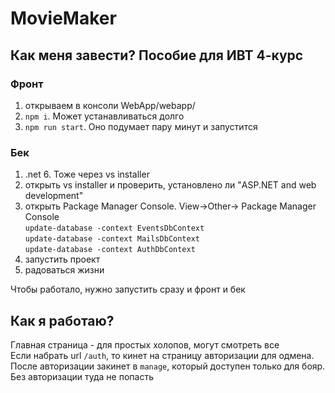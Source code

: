 # MovieMaker
## Как меня завести? Пособие для ИВТ 4-курс
### Фронт
1. открываем в консоли WebApp/webapp/
2. `npm i`. Может устанавливаться долго
3. `npm run start`. Оно подумает пару минут и запустится
### Бек
1. .net 6. Тоже через vs installer
2. открыть vs installer и проверить, установлено ли "ASP.NET and web development"
3. открыть Package Manager Console. View->Other-> Package Manager Console <br/>
  `update-database -context EventsDbContext` <br/>
  `update-database -context MailsDbContext` <br/>
  `update-database -context AuthDbContext`
4. запустить проект
5. радоваться жизни

Чтобы работало, нужно запустить сразу и фронт и бек

## Как я работаю?
Главная страница - для простых холопов, могут смотреть все <br/>
Если набрать url `/auth`, то кинет на страницу авторизации для одмена. После авторизации закинет в `manage`, который доступен только для бояр. Без авторизации туда не попасть
